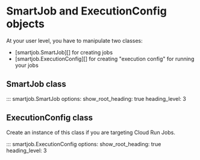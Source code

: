 # SmartJob and ExecutionConfig objects

At your user level, you have to manipulate two classes:

- [smartjob.SmartJob][] for creating jobs 
- [smartjob.ExecutionConfig][] for creating "execution config" for running your jobs

## SmartJob class

::: smartjob.SmartJob
    options:
      show_root_heading: true
      heading_level: 3


## ExecutionConfig class

Create an instance of this class if you are targeting Cloud Run Jobs.

::: smartjob.ExecutionConfig
    options:
      show_root_heading: true
      heading_level: 3